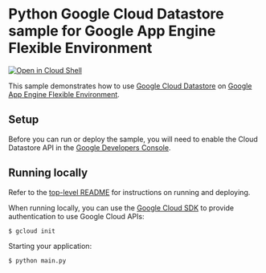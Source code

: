 # Python Google Cloud Datastore sample for Google App Engine Flexible Environment

[![Open in Cloud Shell][shell_img]][shell_link]

[shell_img]: http://gstatic.com/cloudssh/images/open-btn.png
[shell_link]: https://console.cloud.google.com/cloudshell/open?git_repo=https://github.com/GoogleCloudPlatform/python-docs-samples&page=editor&open_in_editor=appengine/flexible/datastore/README.md

This sample demonstrates how to use [Google Cloud Datastore](https://cloud.google.com/datastore/) on [Google App Engine Flexible Environment](https://cloud.google.com/appengine).

## Setup

Before you can run or deploy the sample, you will need to enable the Cloud Datastore API in the [Google Developers Console](https://console.developers.google.com/project/_/apiui/apiview/datastore/overview).

## Running locally

Refer to the [top-level README](../README.md) for instructions on running and deploying.

When running locally, you can use the [Google Cloud SDK](https://cloud.google.com/sdk) to provide authentication to use Google Cloud APIs:

    $ gcloud init

Starting your application:

    $ python main.py
